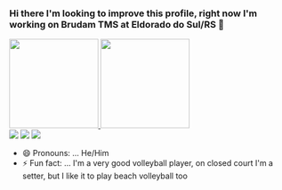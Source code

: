 ### Hi there I'm looking to improve this profile, right now I'm working on Brudam TMS at Eldorado do Sul/RS 👋

<div>
  <a href="https://github.com/LuccasMarques">
  <img height="160em" src="https://github-readme-stats.vercel.app/api?username=LuccasMarques&show_icons=true&theme=radical&include_all_commits=true&count_private=true"/>
  <img height="160em" src="https://github-readme-stats.vercel.app/api/top-langs/?username=LuccasMarques&layout=compact&langs_count=7&theme=radical"/>
</div>
<div> 
  <a href="https://instagram.com/luccasym" target="_blank"><img src="https://img.shields.io/badge/-Instagram-%23E4405F?style=for-the-badge&logo=instagram&logoColor=white" target="_blank"></a>
  <a href = "mailto:yinpmarx@gmail.com"><img src="https://img.shields.io/badge/-Gmail-%23333?style=for-the-badge&logo=gmail&logoColor=white" target="_blank"></a>
  <a href="https://www.linkedin.com/in/luccas-marques-118638150" target="_blank"><img src="https://img.shields.io/badge/-LinkedIn-%230077B5?style=for-the-badge&logo=linkedin&logoColor=white" target="_blank"></a> 
</div>


- 😄 Pronouns: ... He/Him
- ⚡ Fun fact: ... I'm a very good volleyball player, on closed court I'm a setter, but I like it to play beach volleyball too
